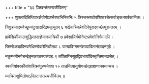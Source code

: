 +++
title = "३६ पितदन्तंतस्यजीवितम्"

+++
शुक्लादितिथिवारर्क्षयोगोऽश्चैरष्टभिस्त्रिभिः ५ त्रिस्थस्तष्टोवशिष्टश्चेत्सर्वाङ्कःसार्वकामिकः ।

त्रिषुक्रमाद्भवेच्छून्यंदुःखदारिद्र्यमृत्युदम् ६ यद्येकस्मिन्नेवदिनेपुराद्गच्छेत्पुरान्तरम् ।

प्रावेशिकीकालशुद्धिस्तदाज्ञेयानयात्रिकी ७ प्रवेशान्निर्गमोनेष्टःप्रवेशोनिर्गमादपि ।

जिष्णोःकदापिनवमेधिष्ण्येवारेतिथौतथा ८ याम्यादिग्गमनंशय्यावितानंछादनंगृहे ।

नकुम्भमीनगेचन्द्रेतृनकाष्ठस्यसंग्रहः ९ तर्पिताग्निसुह्रद्विप्रभार्यादिस्तृप्तिमानव्रजेत् ।

स्वकीयांपरकीयांवास्त्रियंपुरुषमेववा १० ताडयित्वातुयोगच्छेद्ब्राह्मणानवमान्यच ।

व्याधितःक्षुधितोवाऽपितदन्तंतस्यजीवितम् ॥

